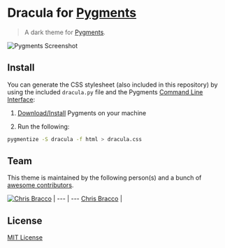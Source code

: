 # Dracula for [Pygments](http://pygments.org)

> A dark theme for [Pygments](http://pygments.org).

![Pygments Screenshot](https://cloud.githubusercontent.com/assets/1480677/23103414/092ea4ca-f689-11e6-925e-13b6b23f1626.png)

## Install

You can generate the CSS stylesheet (also included in this repository) by using the included `dracula.py` file and the Pygments [Command Line Interface](http://pygments.org/docs/cmdline/):

1. [Download/Install](http://pygments.org/download/) Pygments on your machine

2. Run the following:

```bash
pygmentize -S dracula -f html > dracula.css
```

## Team

This theme is maintained by the following person(s) and a bunch of [awesome contributors](https://github.com/dracula/pygments/graphs/contributors).

[![Chris Bracco](https://avatars3.githubusercontent.com/u/1480677?v=3&s=70)](https://github.com/cbracco) |
--- | ---
[Chris Bracco](https://github.com/cbracco) |

## License

[MIT License](./LICENSE)
